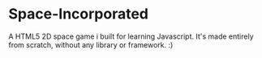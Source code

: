 # Space-Incorporated
A HTML5 2D space game i built for learning Javascript. It's made entirely from scratch, without any library or framework. :)

